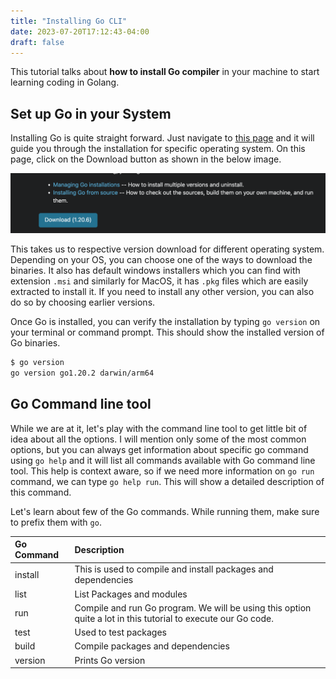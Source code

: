 ```yaml
---
title: "Installing Go CLI"
date: 2023-07-20T17:12:43-04:00
draft: false
---
```


This tutorial talks about **how to install Go compiler** in your machine to start learning coding in Golang.
<!--more-->

## Set up Go in your System

Installing Go is quite straight forward. Just navigate to [this page](https://go.dev/doc/install) and it will guide you through the installation for specific operating system. On this page, click on the Download button as shown in the below image.

![Go Installation](installing-go.png "Installing Go in your system")

This takes us to respective version download for different operating system. Depending on your OS, you can choose one of the ways to download the binaries. It also has default windows installers which you can find with extension `.msi` and similarly for MacOS, it has `.pkg` files which are easily extracted to install it. If you need to install any other version, you can also do so by choosing earlier versions.

Once Go is installed, you can verify the installation by typing `go version` on your terminal or command prompt. This should show the installed version of Go binaries.

```bash
$ go version
go version go1.20.2 darwin/arm64
```

## Go Command line tool

While we are at it, let's play with the command line tool to get little bit of idea about all the options. I will mention only some of the most common options, but you can always get information about specific go command using `go help` and it will list all commands available with Go command line tool. This help is context aware, so if we need more information on `go run` command, we can type `go help run`. This will show a detailed description of this command.

Let's learn about few of the Go commands. While running them, make sure to prefix them with `go`.

| Go Command | Description |
|:--------|:------------|
| install | This is used to compile and install packages and dependencies |
| list | List Packages and modules |
| run | Compile and run Go program. We will be using this option quite a lot in this tutorial to execute our Go code. |
| test | Used to test packages |
| build | Compile packages and dependencies |
| version | Prints Go version |


